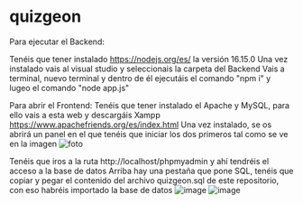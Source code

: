 # quizgeon
Para ejecutar el Backend:

Tenéis que tener instalado https://nodejs.org/es/ la versión 16.15.0
Una vez instalado vais al visual studio y seleccionais la carpeta del Backend
Vais a terminal, nuevo terminal y dentro de él ejecutáis el comando "npm i" y lugeo el comando "node app.js"

Para abrir el Frontend:
Tenéis que tener instalado el Apache y MySQL, para ello vais a esta web y descargáis Xampp https://www.apachefriends.org/es/index.html
Una vez instalado, se os abrirá un panel en el que tenéis que iniciar los dos primeros tal como se ve en la imagen
![foto](https://user-images.githubusercontent.com/100932340/170835935-b6140aac-2117-45bb-a35e-e187858b8f73.jpg)

Tenéis que iros a la ruta http://localhost/phpmyadmin y ahí tendréis el acceso a la base de datos 
Arriba hay una pestaña que pone SQL, tenéis que copiar y pegar el contenido del archivo quizgeon.sql de este repositorio, con eso habréis importado la base de datos
![image](https://user-images.githubusercontent.com/100932340/170836187-2b063b89-1ab1-42a9-975e-0e1eef4298d1.png)
![image](https://user-images.githubusercontent.com/100932340/170836200-3d2a27ed-5a74-49c2-be65-1f66c4fa64ac.png)
